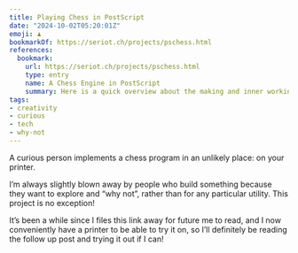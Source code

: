 ```yaml
---
title: Playing Chess in PostScript
date: "2024-10-02T05:20:01Z"
emoji: ♟️
bookmarkOf: https://seriot.ch/projects/pschess.html
references:
  bookmark:
    url: https://seriot.ch/projects/pschess.html
    type: entry
    name: A Chess Engine in PostScript
    summary: Here is a quick overview about the making and inner working of PSChess.
tags:
- creativity
- curious
- tech
- why-not
---
```

A curious person implements a chess program in an unlikely place: on your printer.

I’m always slightly blown away by people who build something because they want to explore and “why not”, rather than for any particular utility. This project is no exception!

It’s been a while since I files this link away for future me to read, and I now conveniently have a printer to be able to try it on, so I’ll definitely be reading the follow up post and trying it out if I can!
